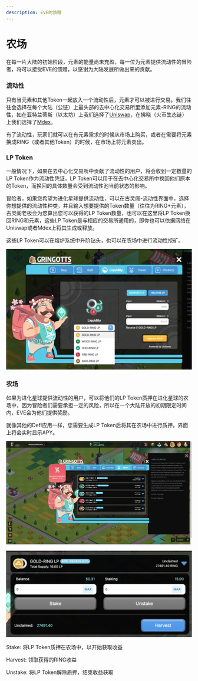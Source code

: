 ```yaml
---
description: EVE的馈赠
---
```


# 农场

在每一片大陆的初始阶段，元素的能量尚未充盈，每一位为元素提供流动性的冒险者，将可以接受EVE的馈赠，以感谢为大陆发展所做出来的贡献。

### 流动性

只有当元素和其他Token一起放入一个流动性后，元素才可以被进行交易。我们往往会选择在每个大陆（公链）上最头部的去中心化交易所里添加元素-RING的流动性，如在亚特兰蒂斯（以太坊）上我们选择了[Uniswap](https://app.uniswap.org/#/pool)，在拂晓（火币生态链）上我们选择了[Mdex](https://mdex.com/#/liquidity)。

有了流动性，玩家们就可以在有元素需求的时候从市场上购买，或者在需要将元素换成RING（或者其他Token）的时候，在市场上将元素卖出。

### LP Token

一般情况下，如果在去中心化交易所中贡献了流动性的用户，将会收到一定数量的LP Token作为流动性凭证，LP Token可以用于在去中心化交易所中换回他们原本的Token，而换回的具体数量会受到流动性池当前状态的影响。

冒险者，如果您希望为进化星球提供流动性，可以在古灵阁-流动性界面中，选择你想提供的流动性种类，并且输入想要提供的Token数量（往往为RING+元素），古灵阁老板会为您算出您可以获得的LP Token数量，也可以在这里将LP Token换回RING和元素，这些LP Token是与相应的交易所通用的，即你也可以依据网络在Uniswap或者Mdex上将其生成或释放。

这些LP Token可以在熔炉系统中升阶钻头，也可以在农场中进行流动性挖矿。

![&#x53E4;&#x7075;&#x9601;-&#x6D41;&#x52A8;&#x6027;&#x754C;&#x9762;](../.gitbook/assets/image%20%2826%29.png)

### 农场

如果为进化星球提供流动性的用户，可以将他们的LP Token质押在进化星球的农场中，因为冒险者们需要承担一定的风险，所以在一个大陆开放的初期限定时间内，EVE会为他们提供奖励。

就像其他的Defi应用一样，您需要生成LP Token后将其在农场中进行质押，界面上将会实时显示APY。

![&#x53E4;&#x7075;&#x9601;-&#x519C;&#x573A;&#x754C;&#x9762;](../.gitbook/assets/image%20%2832%29.png)

![&#x8D28;&#x62BC;&#x754C;&#x9762;](../.gitbook/assets/image%20%2833%29.png)

Stake: 将LP Token质押在农场中，以开始获取收益

Harvest: 领取获得的RING收益

Unstake: 将LP Token解除质押，结束收益获取

